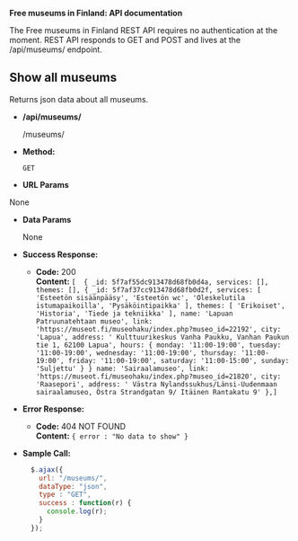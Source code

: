 **Free museums in Finland: API documentation**

   The Free museums in Finland REST API requires no authentication at the moment.
   REST API responds to GET and POST and lives at the /api/museums/ endpoint. 
   
**Show all museums**
----
  Returns json data about all museums.

* **/api/museums/**

  /museums/

* **Method:**

  `GET`
  
*  **URL Params**

  None

* **Data Params**

  None

* **Success Response:**

  * **Code:** 200 <br />
    **Content:** `[  {
    _id: 5f7af55dc913478d68fb0d4a,
    services: [],
    themes: [], {
    _id: 5f7af37cc913478d68fb0d2f,
    services: [
      'Esteetön sisäänpääsy',
      'Esteetön wc',
      'Oleskelutila istumapaikoilla',
      'Pysäköintipaikka'
    ],
    themes: [ 'Erikoiset', 'Historia', 'Tiede ja tekniikka' ],
    name: 'Lapuan Patruunatehtaan museo',
    link: 'https://museot.fi/museohaku/index.php?museo_id=22192',
    city: 'Lapua',
    address: ' Kulttuurikeskus Vanha Paukku, Vanhan Paukun tie 1, 62100 Lapua',
    hours: {
      monday: '11:00-19:00',
      tuesday: '11:00-19:00',
      wednesday: '11:00-19:00',
      thursday: '11:00-19:00',
      friday: '11:00-19:00',
      saturday: '11:00-15:00',
      sunday: 'Suljettu'
    }
  }
    name: 'Sairaalamuseo',
    link: 'https://museot.fi/museohaku/index.php?museo_id=21820',
    city: 'Raasepori',
    address: ' Västra Nylandssukhus/Länsi-Uudenmaan sairaalamuseo, Östra Strandgatan 9/ Itäinen Rantakatu 9'
  },]`
 
* **Error Response:**

  * **Code:** 404 NOT FOUND <br />
    **Content:** `{ error : "No data to show" }`

* **Sample Call:**

  ```javascript
    $.ajax({
      url: "/museums/",
      dataType: "json",
      type : "GET",
      success : function(r) {
        console.log(r);
      }
    });
  ```
